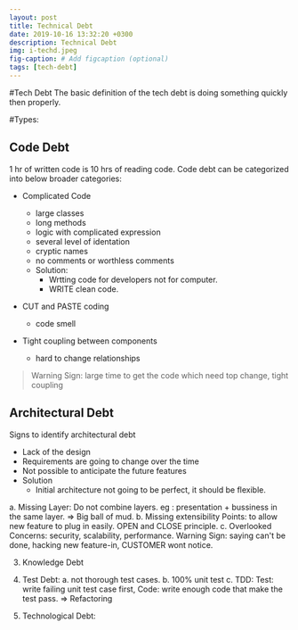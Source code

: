 ```yaml
---
layout: post
title: Technical Debt
date: 2019-10-16 13:32:20 +0300
description: Technical Debt
img: i-techd.jpeg
fig-caption: # Add figcaption (optional)
tags: [tech-debt]
---
```

#Tech Debt
The basic definition of the tech debt is doing something quickly then properly.

#Types:
## Code Debt
1 hr of written code is 10 hrs of reading code. Code debt can be categorized into below broader categories:

- Complicated Code
    - large classes
    - long methods
    - logic with complicated expression
    - several level of identation
    - cryptic names
    - no comments or worthless comments
    - Solution:
        - Wrtting code for developers not for computer.
        - WRITE clean code.

- CUT and PASTE coding
    - code smell
- Tight coupling between components
    - hard to change relationships

> Warning Sign: large time to get the code which need top change, tight coupling

## Architectural Debt
Signs to identify architectural debt  
- Lack of the design
- Requirements are going to change over the time
- Not possible to anticipate the future features
- Solution  
    - Initial architecture not going to be perfect, it should be flexible.

a. Missing Layer: Do not combine layers. eg : presentation + bussiness in the same layer. => Big ball of mud.
b. Missing extensibility Points: to allow new feature to plug in easily. OPEN and CLOSE principle.
c. Overlooked Concerns: security, scalability, performance.
Warning Sign:  saying can't be done, hacking new feature-in, CUSTOMER wont notice.

3. Knowledge Debt

4. Test Debt:
a. not thorough test cases.
b. 100% unit test 
c. TDD: Test: write failing unit test case first, Code: write enough code that make the test pass. => Refactoring

5. Technological Debt:

